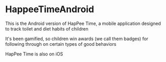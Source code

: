 HappeeTimeAndroid
=================
This is the Android version of HapPee Time, a mobile application designed to track toilet and diet habits of children

It's been gamified, so children win awards (we call them badges) for following through on certain types of good behaviors

HapPee Time is also on iOS
